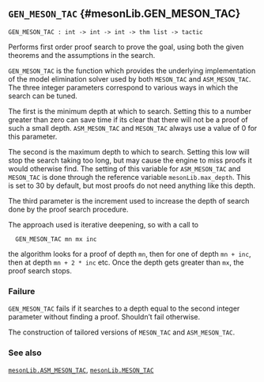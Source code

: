 ## `GEN_MESON_TAC` {#mesonLib.GEN_MESON_TAC}


```
GEN_MESON_TAC : int -> int -> int -> thm list -> tactic
```



Performs first order proof search to prove the goal, using both the
given theorems and the assumptions in the search.


`GEN_MESON_TAC` is the function which provides the underlying
implementation of the model elimination solver used by both
`MESON_TAC` and `ASM_MESON_TAC`.  The three integer parameters
correspond to various ways in which the search can be tuned.

The first is the minimum depth at which to search.  Setting this to a
number greater than zero can save time if its clear that there will
not be a proof of such a small depth.  `ASM_MESON_TAC` and `MESON_TAC`
always use a value of 0 for this parameter.

The second is the maximum depth to which to search.  Setting this low
will stop the search taking too long, but may cause the engine to miss
proofs it would otherwise find.  The setting of this variable for
`ASM_MESON_TAC` and `MESON_TAC` is done through the reference variable
`mesonLib.max_depth`.  This is set to 30 by default, but most proofs
do not need anything like this depth.

The third parameter is the increment used to increase the depth of
search done by the proof search procedure.

The approach used is iterative deepening, so with a call to
    
      GEN_MESON_TAC mn mx inc
    
the algorithm looks for a proof of depth `mn`, then for one
of depth `mn + inc`, then at depth `mn + 2 * inc` etc.  Once the depth
gets greater than `mx`, the proof search stops.

### Failure

`GEN_MESON_TAC` fails if it searches to a depth equal to the second
integer parameter without finding a proof.  Shouldn’t fail otherwise.




The construction of tailored versions of `MESON_TAC` and `ASM_MESON_TAC`.

### See also

[`mesonLib.ASM_MESON_TAC`](#mesonLib.ASM_MESON_TAC), [`mesonLib.MESON_TAC`](#mesonLib.MESON_TAC)

